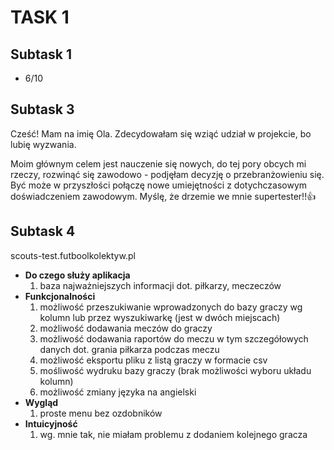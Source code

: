 # TASK 1 
## Subtask 1 
* 6/10
## Subtask 3 
Cześć! Mam na imię Ola. Zdecydowałam się wziąć udział w projekcie, bo lubię wyzwania. 

Moim głównym celem jest nauczenie się nowych, do tej pory obcych mi rzeczy, rozwinąć się zawodowo - podjęłam decyzję o przebranżowieniu się. Być może w przyszłości połączę nowe umiejętności z dotychczasowym doświadczeniem zawodowym. Myślę, że drzemie we mnie supertester!!👍
## Subtask 4
scouts-test.futboolkolektyw.pl
* **Do czego służy aplikacja**
  1. baza najważniejszych informacji dot. piłkarzy, meczeczów
* **Funkcjonalności**
  1. możliwość przeszukiwanie wprowadzonych do bazy graczy wg kolumn lub przez wyszukiwarkę (jest w dwóch miejscach)
  2. możliwość dodawania meczów do graczy
  3. możliwość dodawania raportów do meczu w tym szczegółowych danych dot. grania piłkarza podczas meczu
  4. możliwość eksportu pliku z listą graczy w formacie csv
  5. mośliwość wydruku bazy graczy (brak możliwości wyboru układu kolumn) 
  6. możliwość zmiany języka na angielski
* **Wygląd**
  1. proste menu bez ozdobników
* **Intuicyjność**
  1. wg. mnie tak, nie miałam problemu z dodaniem kolejnego gracza

